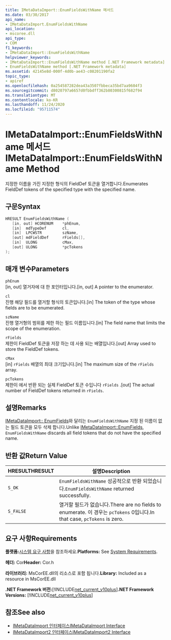```yaml
---
title: IMetaDataImport::EnumFieldsWithName 메서드
ms.date: 03/30/2017
api_name:
- IMetaDataImport.EnumFieldsWithName
api_location:
- mscoree.dll
api_type:
- COM
f1_keywords:
- IMetaDataImport::EnumFieldsWithName
helpviewer_keywords:
- IMetaDataImport::EnumFieldsWithName method [.NET Framework metadata]
- EnumFieldsWithName method [.NET Framework metadata]
ms.assetid: 42145e8d-000f-4d0b-ae43-c08201190fa2
topic_type:
- apiref
ms.openlocfilehash: 0a254587282dea43a3507fbbeca35bd7aa9604f3
ms.sourcegitcommit: d8020797a6657d0fbbdff362b80300815f682f94
ms.translationtype: MT
ms.contentlocale: ko-KR
ms.lasthandoff: 11/24/2020
ms.locfileid: "95711574"
---
```

# <a name="imetadataimportenumfieldswithname-method"></a><span data-ttu-id="2e266-102">IMetaDataImport::EnumFieldsWithName 메서드</span><span class="sxs-lookup"><span data-stu-id="2e266-102">IMetaDataImport::EnumFieldsWithName Method</span></span>

<span data-ttu-id="2e266-103">지정한 이름을 가진 지정한 형식의 FieldDef 토큰을 열거합니다.</span><span class="sxs-lookup"><span data-stu-id="2e266-103">Enumerates FieldDef tokens of the specified type with the specified name.</span></span>  
  
## <a name="syntax"></a><span data-ttu-id="2e266-104">구문</span><span class="sxs-lookup"><span data-stu-id="2e266-104">Syntax</span></span>  
  
```cpp  
HRESULT EnumFieldsWithName (  
   [in, out] HCORENUM    *phEnum,
   [in]  mdTypeDef       cl,
   [in]  LPCWSTR         szName,
   [out] mdFieldDef      rFields[],
   [in]  ULONG           cMax,
   [out] ULONG           *pcTokens
);  
```  
  
## <a name="parameters"></a><span data-ttu-id="2e266-105">매개 변수</span><span class="sxs-lookup"><span data-stu-id="2e266-105">Parameters</span></span>  

 `phEnum`  
 <span data-ttu-id="2e266-106">[in, out] 열거자에 대 한 포인터입니다.</span><span class="sxs-lookup"><span data-stu-id="2e266-106">[in, out] A pointer to the enumerator.</span></span>  
  
 `cl`  
 <span data-ttu-id="2e266-107">진행 해당 필드를 열거할 형식의 토큰입니다.</span><span class="sxs-lookup"><span data-stu-id="2e266-107">[in] The token of the type whose fields are to be enumerated.</span></span>  
  
 `szName`  
 <span data-ttu-id="2e266-108">진행 열거형의 범위를 제한 하는 필드 이름입니다.</span><span class="sxs-lookup"><span data-stu-id="2e266-108">[in] The field name that limits the scope of the enumeration.</span></span>  
  
 `rFields`  
 <span data-ttu-id="2e266-109">제한이 FieldDef 토큰을 저장 하는 데 사용 되는 배열입니다.</span><span class="sxs-lookup"><span data-stu-id="2e266-109">[out] Array used to store the FieldDef tokens.</span></span>  
  
 `cMax`  
 <span data-ttu-id="2e266-110">[in] `rFields` 배열의 최대 크기입니다.</span><span class="sxs-lookup"><span data-stu-id="2e266-110">[in] The maximum size of the `rFields` array.</span></span>  
  
 `pcTokens`  
 <span data-ttu-id="2e266-111">제한이 에서 반환 되는 실제 FieldDef 토큰 수입니다 `rFields` .</span><span class="sxs-lookup"><span data-stu-id="2e266-111">[out] The actual number of FieldDef tokens returned in `rFields`.</span></span>  
  
## <a name="remarks"></a><span data-ttu-id="2e266-112">설명</span><span class="sxs-lookup"><span data-stu-id="2e266-112">Remarks</span></span>  

 <span data-ttu-id="2e266-113">[IMetaDataImport:: EnumFields](imetadataimport-enumfields-method.md)와 달리는 `EnumFieldsWithName` 지정 된 이름이 없는 필드 토큰을 모두 삭제 합니다.</span><span class="sxs-lookup"><span data-stu-id="2e266-113">Unlike [IMetaDataImport::EnumFields](imetadataimport-enumfields-method.md), `EnumFieldsWithName` discards all field tokens that do not have the specified name.</span></span>  
  
## <a name="return-value"></a><span data-ttu-id="2e266-114">반환 값</span><span class="sxs-lookup"><span data-stu-id="2e266-114">Return Value</span></span>  
  
|<span data-ttu-id="2e266-115">HRESULT</span><span class="sxs-lookup"><span data-stu-id="2e266-115">HRESULT</span></span>|<span data-ttu-id="2e266-116">설명</span><span class="sxs-lookup"><span data-stu-id="2e266-116">Description</span></span>|  
|-------------|-----------------|  
|`S_OK`|<span data-ttu-id="2e266-117">`EnumFieldsWithName` 성공적으로 반환 되었습니다.</span><span class="sxs-lookup"><span data-stu-id="2e266-117">`EnumFieldsWithName` returned successfully.</span></span>|  
|`S_FALSE`|<span data-ttu-id="2e266-118">열거할 필드가 없습니다.</span><span class="sxs-lookup"><span data-stu-id="2e266-118">There are no fields to enumerate.</span></span> <span data-ttu-id="2e266-119">이 경우는 `pcTokens` 0입니다.</span><span class="sxs-lookup"><span data-stu-id="2e266-119">In that case, `pcTokens` is zero.</span></span>|  
  
## <a name="requirements"></a><span data-ttu-id="2e266-120">요구 사항</span><span class="sxs-lookup"><span data-stu-id="2e266-120">Requirements</span></span>  

 <span data-ttu-id="2e266-121">**플랫폼:**[시스템 요구 사항](../../get-started/system-requirements.md)을 참조하세요.</span><span class="sxs-lookup"><span data-stu-id="2e266-121">**Platforms:** See [System Requirements](../../get-started/system-requirements.md).</span></span>  
  
 <span data-ttu-id="2e266-122">**헤더:** Cor</span><span class="sxs-lookup"><span data-stu-id="2e266-122">**Header:** Cor.h</span></span>  
  
 <span data-ttu-id="2e266-123">**라이브러리:** MsCorEE.dll의 리소스로 포함 됩니다.</span><span class="sxs-lookup"><span data-stu-id="2e266-123">**Library:** Included as a resource in MsCorEE.dll</span></span>  
  
 <span data-ttu-id="2e266-124">**.NET Framework 버전:**[!INCLUDE[net_current_v10plus](../../../../includes/net-current-v10plus-md.md)]</span><span class="sxs-lookup"><span data-stu-id="2e266-124">**.NET Framework Versions:** [!INCLUDE[net_current_v10plus](../../../../includes/net-current-v10plus-md.md)]</span></span>  
  
## <a name="see-also"></a><span data-ttu-id="2e266-125">참조</span><span class="sxs-lookup"><span data-stu-id="2e266-125">See also</span></span>

- [<span data-ttu-id="2e266-126">IMetaDataImport 인터페이스</span><span class="sxs-lookup"><span data-stu-id="2e266-126">IMetaDataImport Interface</span></span>](imetadataimport-interface.md)
- [<span data-ttu-id="2e266-127">IMetaDataImport2 인터페이스</span><span class="sxs-lookup"><span data-stu-id="2e266-127">IMetaDataImport2 Interface</span></span>](imetadataimport2-interface.md)
